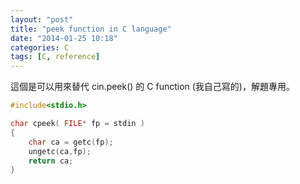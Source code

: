 ```yaml
---
layout: "post"
title: "peek function in C language"
date: "2014-01-25 10:18"
categories: C
tags: [C, reference]
---
```

這個是可以用來替代 cin.peek() 的 C function (我自己寫的)，解題專用。

```cpp
#include<stdio.h>

char cpeek( FILE* fp = stdin )
{
    char ca = getc(fp);
    ungetc(ca,fp);
    return ca;
}
```
